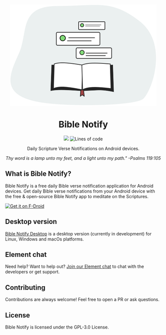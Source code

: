 <div align="center">
  <img src=".assets/illustration.svg" />
  <h1>Bible Notify</h1>
  <p>
  <a href="LICENSE"><img src="https://img.shields.io/badge/License-GPL_v3-green.svg" /></a>
  <img alt="Lines of code" src="https://img.shields.io/tokei/lines/github/BibleNotify/BibleNotify" />
  </p>
  <p>Daily Scripture Verse Notifications on Android devices.</p>
  <p><i>Thy word is a lamp unto my feet, and a light unto my path." -Psalms 119:105</i></p>
</div>

## What is Bible Notify?

Bible Notify is a free daily Bible verse notification application for Android devices. Get daily Bible verse notifications from your Android device with the free & open-source Bible Notify app to meditate on the Scriptures. 

[<img src="https://fdroid.gitlab.io/artwork/badge/get-it-on.png"
     alt="Get it on F-Droid"
     height="80">](https://f-droid.org/packages/com.correctsyntax.biblenotify/)


## Desktop version

[Bible Notify Desktop](https://github.com/BibleNotify/BibleNotifyDesktop) is a desktop version (currently in development) for Linux, Windows and macOs platforms.


## Element chat

Need help? Want to help out? [Join our Element chat](https://matrix.to/#/#bible-notify:matrix.org) to chat with the developers or get support.


## Contributing

Contributions are always welcome! Feel free to open a PR or ask questions.


## License

Bible Notify is licensed under the GPL-3.0 License.
